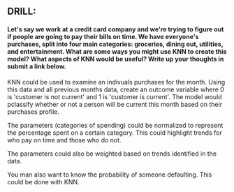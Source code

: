 ## DRILL:

#### Let's say we work at a credit card company and we're trying to figure out if people are going to pay their bills on time. We have everyone's purchases, split into four main categories: groceries, dining out, utilities, and entertainment. What are some ways you might use KNN to create this model? What aspects of KNN would be useful? Write up your thoughts in submit a link below.

KNN could be used to examine an indivuals purchases for the month. Using this data and all previous months data, create an outcome variable where 0 is 'customer is not current' and 1 is 'customer is current'. The model would pclassify whether or not a person will be current this month based on their purchases profile.

The parameters (categories of spending) could be normalized to represent the percentage spent on a certain category. This could highlight trends for who pay on time and those who do not.

The parameters could also be weighted based on trends identified in the data. 

You man also want to know the probability of someone defaulting. This could be done with KNN.

